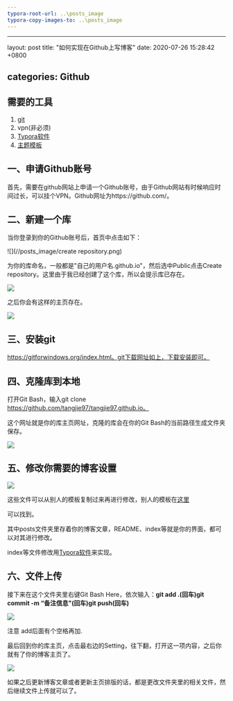 ```yaml
---
typora-root-url: ..\posts_image
typora-copy-images-to: ..\posts_image
---
```


---
layout: post
title:  "如何实现在Github上写博客"
date:   2020-07-26 15:28:42 +0800

categories: Github
---	

## **需要的工具**

1. [git](https://gitforwindows.org/index.html)
2. vpn(非必须)
3. [Typora软件](https://www.typora.io/)
4. [主题模板](http://jekyllthemes.org)

## **一、申请Github账号**

首先，需要在github网站上申请一个Github账号，由于Github网站有时候响应时间过长，可以挂个VPN。Github网址为https://github.com/。

## **二、新建一个库**

当你登录到你的Github账号后，首页中点击如下：

![](//posts_image/create repository.png)

为你的库命名，一般都是"自己的用户名.github.io"，然后选中Public点击Create repository。这里由于我已经创建了这个库，所以会提示库已存在。

![](/QQ图片20200726154304.png)

之后你会有这样的主页存在。

![](//posts_image/QQ图片20200726154723.png)



## **三、安装git**

https://gitforwindows.org/index.html。git下载网址如上，下载安装即可。

## 四、克隆库到本地

打开Git Bash，输入git clone https://github.com/tangjie97/tangjie97.github.io。

这个网址就是你的库主页网址，克隆的库会在你的Git Bash的当前路径生成文件夹保存。

![](/QQ图片20200726155440.png)

## 五、修改你需要的博客设置

![](/QQ图片20200726155721.png)

这些文件可以从别人的模板复制过来再进行修改，别人的模板在[这里](http://jekyllthemes.org)

可以找到。

其中posts文件夹里存着你的博客文章，README、index等就是你的界面，都可以对其进行修改。

index等文件修改用[Typora软件](https://www.typora.io/)来实现。

## 六、文件上传

接下来在这个文件夹里右键Git Bash Here，依次输入：**git add .(回车)git commit -m “备注信息"(回车)git push(回车)**

![](/QQ图片20200726160657.png)

注意 add后面有个空格再加.

最后回到你的库主页，点击最右边的Setting，往下翻，打开这一项内容，之后你就有了你的博客主页了。

![](/QQ图片20200726161100.png)

如果之后更新博客文章或者更新主页排版的话，都是更改文件夹里的相关文件，然后继续文件上传就可以了。
